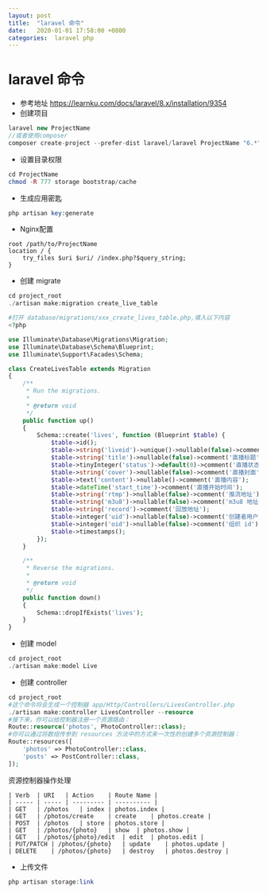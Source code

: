 ```yaml
---
layout: post
title:  "laravel 命令"
date:   2020-01-01 17:58:00 +0800
categories:  laravel php
---
```


# laravel 命令
- 参考地址 https://learnku.com/docs/laravel/8.x/installation/9354
- 创建项目
```php
laravel new ProjectName
//或者使用composer
composer create-project --prefer-dist laravel/laravel ProjectName "6.*"

```
- 设置目录权限
```php
cd ProjectName
chmod -R 777 storage bootstrap/cache
```
- 生成应用密匙
```php
php artisan key:generate
```
- Nginx配置
```nginx
root /path/to/ProjectName
location / {
    try_files $uri $uri/ /index.php?$query_string;
}
```
- 创建 migrate

```php
cd project_root
./artisan make:migration create_live_table

#打开 database/migrations/xxx_create_lives_table.php,填入以下内容
<?php

use Illuminate\Database\Migrations\Migration;
use Illuminate\Database\Schema\Blueprint;
use Illuminate\Support\Facades\Schema;

class CreateLivesTable extends Migration
{
    /**
     * Run the migrations.
     *
     * @return void
     */
    public function up()
    {
        Schema::create('lives', function (Blueprint $table) {
            $table->id();
            $table->string('liveid')->unique()->nullable(false)->comment('对外展示的直播 id');
            $table->string('title')->nullable(false)->comment('直播标题');
            $table->tinyInteger('status')->default(0)->comment('直播状态');//0 预约 1 直播中 2 直播结束 3 回放
            $table->string('cover')->nullable(false)->comment('直播封面');
            $table->text('content')->nullable()->comment('直播内容');
            $table->dateTime('start_time')->comment('直播开始时间');
            $table->string('rtmp')->nullable(false)->comment('推流地址');
            $table->string('m3u8')->nullable(false)->comment('m3u8 地址');
            $table->string('record')->comment('回放地址');
            $table->integer('uid')->nullable(false)->comment('创建者用户 id');
            $table->integer('oid')->nullable(false)->comment('组织 id');
            $table->timestamps();
        });
    }

    /**
     * Reverse the migrations.
     *
     * @return void
     */
    public function down()
    {
        Schema::dropIfExists('lives');
    }
}


```
- 创建 model

```php
cd project_root
./artisan make:model Live
```
- 创建 controller
```php
cd project_root
#这个命令将会生成一个控制器 app/Http/Controllers/LivesController.php
./artisan make:controller LivesController --resource
#接下来，你可以给控制器注册一个资源路由：
Route::resource('photos', PhotoController::class);
#你可以通过将数组传参到 resources 方法中的方式来一次性的创建多个资源控制器：
Route::resources([
    'photos' => PhotoController::class,
    'posts' => PostController::class,
]);
```
资源控制器操作处理

	| Verb	| URI	| Action	| Route Name |
	| ----- | ----- | --------- | ---------- |
	| GET	| /photos	| index	| photos.index |
	| GET	| /photos/create	| create	| photos.create |
	| POST	| /photos	| store	| photos.store |
	| GET	| /photos/{photo}	| show	| photos.show |
	| GET	| /photos/{photo}/edit	| edit	| photos.edit |
	| PUT/PATCH	| /photos/{photo}	| update	| photos.update |
	| DELETE	| /photos/{photo}	| destroy	| photos.destroy |

- 上传文件

```php
php artisan storage:link

```
